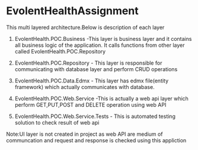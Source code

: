 # EvolentHealthAssignment
This multi layered architecture.Below is description of each layer

1. EvolentHealth.POC.Business -This layer is business layer and it contains all business logic of the application. It calls functions from    other layer called EvolentHealth.POC.Repository

2. EvolentHealth.POC.Repository - This layer is responsible for communicating with database layer and perform CRUD operations

3. EvolentHealth.POC.Data.Edmx - This layer has edmx file(entity framework) which actually communicates with database.

4. EvolentHealth.POC.Web.Service -This is actually a web api layer which perform GET,PUT,POST and DELETE operation using web API

5. EvolentHealth.POC.Web.Service.Tests - This is automated testing solution to check result of web api


Note:UI layer is not created in project as web API are medium of communcation and request and response is checked using this appliction




